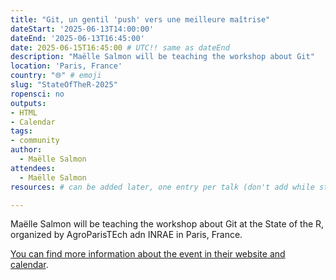 ```yaml
---
title: "Git, un gentil 'push' vers une meilleure maîtrise"
dateStart: '2025-06-13T14:00:00'
dateEnd: '2025-06-13T16:45:00'
date: 2025-06-15T16:45:00 # UTC!! same as dateEnd
description: "Maëlle Salmon will be teaching the workshop about Git"
location: 'Paris, France'
country: "🌐" # emoji
slug: "StateOfTheR-2025"
ropensci: no
outputs: 
- HTML
- Calendar 
tags: 
- community
author:
  - Maëlle Salmon
attendees:
  - Maëlle Salmon
resources: # can be added later, one entry per talk (don't add while still empty, add once there are resources)

---
```


Maëlle Salmon will be teaching the workshop about Git at the State of the R, organized by AgroParisTEch adn INRAE in Paris, France.
 
[You can find more information about the event in their website and calendar](https://stateofther.netlify.app/#upcoming_workshops).
